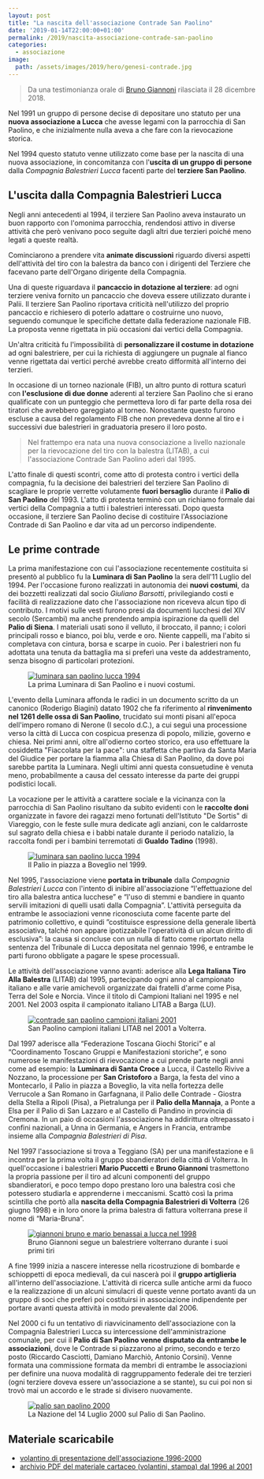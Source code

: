 ```yaml
---
layout: post
title: "La nascita dell'associazione Contrade San Paolino"
date: '2019-01-14T22:00:00+01:00'
permalink: /2019/nascita-associazione-contrade-san-paolino
categories:
  - associazione
image:
  path: /assets/images/2019/hero/genesi-contrade.jpg
---
```


> Da una testimonianza orale di [Bruno Giannoni](https://www.facebook.com/bruno.giannoni) rilasciata il 28 dicembre 2018.

Nel 1991 un gruppo di persone decise di depositare uno statuto per una **nuova
associazione a Lucca** che avesse legami con la parrocchia di San Paolino, e che
inizialmente nulla aveva a che fare con la rievocazione storica.

Nel 1994 questo statuto venne utilizzato come base per la nascita di una nuova
associazione, in concomitanza con l'**uscita di un gruppo di persone** dalla
*Compagnia Balestrieri Lucca* facenti parte del **terziere San Paolino**.

<!-- more -->

## L'uscita dalla Compagnia Balestrieri Lucca

Negli anni antecedenti al 1994, il terziere San Paolino aveva instaurato un buon
rapporto con l'omonima parrocchia, rendendosi attivo in diverse attività che
però venivano poco seguite dagli altri due terzieri poiché meno legati a queste
realtà.

Cominciarono a prendere vita **animate discussioni** riguardo diversi aspetti
dell'attività del tiro con la balestra da banco con i dirigenti del Terziere che
facevano parte dell'Organo dirigente della Compagnia.

Una di queste riguardava il **pancaccio in dotazione al terziere**: ad ogni
terziere veniva fornito un pancaccio che doveva essere utilizzato durante i
Palii. Il terziere San Paolino riportava criticità nell'utilizzo del proprio
pancaccio e richiesero di poterlo adattare o costruirne uno nuovo, seguendo
comunque le specifiche dettate dalla federazione nazionale FIB. La proposta
venne rigettata in più occasioni dai vertici della Compagnia.

Un'altra criticità fu l'impossibilità di **personalizzare il costume in
dotazione** ad ogni balestriere, per cui la richiesta di aggiungere un pugnale
al fianco venne rigettata dai vertici perché avrebbe creato difformità
all'interno dei terzieri.

In occasione di un torneo nazionale (FIB), un altro punto di rottura scaturì con
**l'esclusione di due donne** aderenti al terziere San Paolino che si erano
qualificate con un punteggio che permetteva loro di far parte della rosa dei
tiratori che avrebbero gareggiato al torneo. Nonostante questo furono escluse a
causa del regolamento FIB che non prevedeva donne al tiro e i successivi due
balestrieri in graduatoria presero il loro posto.

> Nel frattempo era nata una nuova consociazione a livello nazionale per la
> rievocazione del tiro con la balestra (LITAB), a cui l'associazione Contrade
> San Paolino aderì dal 1995.

L'atto finale di questi scontri, come atto di protesta contro i vertici della
compagnia, fu la decisione dei balestrieri del terziere San Paolino di scagliare
le proprie verrette volutamente **fuori bersaglio** durante il **Palio di San
Paolino** del 1993. L'atto di protesta terminò con un richiamo formale dai
vertici della Compagnia a tutti i balestrieri interessati. Dopo questa
occasione, il terziere San Paolino decise di costituire l'Associazione Contrade
di San Paolino e dar vita ad un percorso indipendente.

## Le prime contrade

La prima manifestazione con cui l'associazione recentemente costituita si
presentò al pubblico fu la **Luminara di San Paolino** la sera dell'11 Luglio
del 1994. Per l'occasione furono realizzati in autonomia dei **nuovi costumi**,
da dei bozzetti realizzati dal socio *Giuliano Barsotti*, privilegiando costi e
facilità di realizzazione dato che l'associazione non riceveva alcun tipo di
contributo. I motivi sulle vesti furono presi da documenti lucchesi del XIV
secolo (Sercambi) ma anche prendendo ampia ispirazione da quelli del **Palio di
Siena**. I materiali usati sono il velluto, il broccato, il panno; i colori
principali rosso e bianco, poi blu, verde e oro. Niente cappelli, ma l'abito si
completava con cintura, borsa e scarpe in cuoio. Per i balestrieri non fu
adottata una tenuta da battaglia ma si preferì una veste da addestramento, senza
bisogno di particolari protezioni.

<figure class="align-center">
  <a href="{{ '/assets/images/2019/giannoni-balestrieri-lucca/luminara-san-paolino-lucca1994.jpg' | absolute_url }}">
    <img src="{{ '/assets/images/2019/giannoni-balestrieri-lucca/luminara-san-paolino-lucca1994.jpg' | absolute_url }}" alt="luminara san paolino lucca 1994">
  </a>
  <figcaption>La prima Luminara di San Paolino e i nuovi costumi.</figcaption>
</figure>

L'evento della Luminara affonda le radici in un documento scritto da un canonico
(Roderigo Biagini) datato 1902 che fa riferimento al **rinvenimento nel 1261
delle ossa di San Paolino**, trucidato sui monti pisani all'epoca dell'impero
romano di Nerone (I secolo d.C.), a cui seguì una processione verso la città di
Lucca con cospicua presenza di popolo, milizie, governo e chiesa. Nei primi
anni, oltre all'odierno corteo storico, era uso effettuare la cosiddetta
"Fiaccolata per la pace": una staffetta che partiva da Santa Maria del Giudice
per portare la fiamma alla Chiesa di San Paolino, da dove poi sarebbe partita la
Luminara. Negli ultimi anni questa consuetudine è venuta meno, probabilmente a
causa del cessato interesse da parte dei gruppi podistici locali.

La vocazione per le attività a carattere sociale e la vicinanza con la
parrocchia di San Paolino risultano da subito evidenti con le **raccolte doni**
organizzate in favore dei ragazzi meno fortunati dell'Istituto "De Sortis" di
Viareggio, con le feste sulle mura dedicate agli anziani, con le caldarroste sul
sagrato della chiesa e i babbi natale durante il periodo natalizio, la raccolta
fondi per i bambini terremotati di **Gualdo Tadino** (1998).

<figure class="align-center">
  <a href="{{ '/assets/images/2019/giannoni-balestrieri-lucca/boveglio-1999.jpg' | absolute_url }}">
    <img src="{{ '/assets/images/2019/giannoni-balestrieri-lucca/boveglio-1999.jpg' | absolute_url }}" alt="luminara san paolino lucca 1994">
  </a>
  <figcaption>Il Palio in piazza a Boveglio nel 1999.</figcaption>
</figure>

Nel 1995, l'associazione viene **portata in tribunale** dalla *Compagnia
Balestrieri Lucca* con l'intento di inibire all'associazione “l'effettuazione
del tiro alla balestra antica lucchese” e “l'uso di stemmi e bandiere in quanto
servili imitazioni di quelli usati dalla Compagnia”. L'attività perseguita da
entrambe le associazioni venne riconosciuta come facente parte del patrimonio
collettivo, e quindi ”costituisce espressione della generale libertà
associativa, talché non appare ipotizzabile l'operatività di un alcun diritto di
esclusiva”: la causa si concluse con un nulla di fatto come riportato nella
sentenza del Tribunale di Lucca depositata nel gennaio 1996, e entrambe le parti
furono obbligate a pagare le spese processuali.

Le attività dell'associazione vanno avanti: aderisce alla **Lega Italiana Tiro
Alla Balestra** (LITAB) dal 1995, partecipando ogni anno al campionato italiano
e alle varie amichevoli organizzate dai fratelli d'arme come Pisa, Terra del
Sole e Norcia. Vince il titolo di Campioni Italiani nel 1995 e nel 2001. Nel
2003 ospita il campionato italiano LITAB a Barga (LU).

<figure class="align-center">
  <a href="{{ '/assets/images/2019/giannoni-balestrieri-lucca/lucca-campione-campionato-volterra-2001.jpg' | absolute_url }}">
    <img src="{{ '/assets/images/2019/giannoni-balestrieri-lucca/lucca-campione-campionato-volterra-2001.jpg' | absolute_url }}" alt="contrade san paolino campioni italiani 2001">
  </a>
  <figcaption>San Paolino campioni italiani LITAB nel 2001 a Volterra.</figcaption>
</figure>

Dal 1997 aderisce alla “Federazione Toscana Giochi Storici” e al “Coordinamento
Toscano Gruppi e Manifestazioni storiche”, e sono numerose le manifestazioni di
rievocazione a cui prende parte negli anni come ad esempio: la **Luminara di
Santa Croce** a Lucca, il Castello Rivive a Nozzano, la processione per **San
Cristoforo** a Barga, la festa del vino a Montecarlo, il Palio in piazza a
Boveglio, la vita nella fortezza delle Verrucole a San Romano in Garfagnana, il
Palio delle Contrade - Giostra della Stella a Ripoli (Pisa), a Pietralunga per
il **Palio della Mannaja**, a Ponte a Elsa per il Palio di San Lazzaro e al
Castello di Pandino in provincia di Cremona. In un paio di occasioni
l'associazione ha addirittura oltrepassato i confini nazionali, a Unna in
Germania, e Angers in Francia, entrambe insieme alla *Compagnia Balestrieri di
Pisa*.

Nel 1997 l'associazione si trova a Teggiano (SA) per una manifestazione e lì
incontra per la prima volta il gruppo sbandieratori della città di Volterra. In
quell'occasione i balestrieri **Mario Puccetti** e **Bruno Giannoni**
trasmettono la propria passione per il tiro ad alcuni componenti del gruppo
sbandieratori, e poco tempo dopo prestano loro una balestra così che potessero
studiarla e apprenderne i meccanismi. Scattò così la prima scintilla che portò
alla **nascita della Compagnia Balestrieri di Volterra** (26 giugno 1998) e in
loro onore la prima balestra di fattura volterrana prese il nome di
“Maria-Bruna”.

<figure class="align-center">
  <a href="{{ '/assets/images/2019/giannoni-balestrieri-lucca/giannoni-benassai-1998.jpg' | absolute_url }}">
    <img src="{{ '/assets/images/2019/giannoni-balestrieri-lucca/giannoni-benassai-1998.jpg' | absolute_url }}" alt="giannoni bruno e mario benassai a lucca nel 1998">
  </a>
  <figcaption>Bruno Giannoni segue un balestriere volterrano durante i suoi primi tiri</figcaption>
</figure>

A fine 1999 inizia a nascere interesse nella ricostruzione di bombarde e
schioppetti di epoca medievali, da cui nascerà poi il **gruppo artiglieria**
all'interno dell'associazione. L'attività di ricerca sulle antiche armi da fuoco
e la realizzazione di un alcuni simulacri di queste venne portato avanti da un
gruppo di soci che preferì poi costituirsi in associazione indipendente per
portare avanti questa attività in modo prevalente dal 2006.

Nel 2000 ci fu un tentativo di riavvicinamento dell'associazione con la
Compagnia Balestrieri Lucca su intercessione dell'amministrazione comunale, per
cui il **Palio di San Paolino venne disputato da entrambe le associazioni**,
dove le Contrade si piazzarono al primo, secondo e terzo posto (Riccardo
Casciotti, Damiano Marchiò, Antonio Corsini). Venne formata una commissione
formata da membri di entrambe le associazioni per definire una nuova modalità di
raggruppamento federale dei tre terzieri (ogni terziere doveva essere
un'associazione a se stante), su cui poi non si trovò mai un accordo e le strade
si divisero nuovamente.

<figure class="align-center">
  <a href="{{ '/assets/images/2019/giannoni-balestrieri-lucca/nazione-palio-san-paolino-2000.jpg' | absolute_url }}">
    <img src="{{ '/assets/images/2019/giannoni-balestrieri-lucca/nazione-palio-san-paolino-2000.jpg' | absolute_url }}" alt="palio san paolino 2000">
  </a>
  <figcaption>La Nazione del 14 Luglio 2000 sul Palio di San Paolino.</figcaption>
</figure>

## Materiale scaricabile

* [volantino di presentazione dell'associazione 1996-2000](https://drive.google.com/file/d/137nGOzgnS1nSlT5NYKsiw8Ug3vvvQy-_/view?usp=sharing)
* [archivio PDF del materiale cartaceo (volantini, stampa) dal 1996 al 2001](https://drive.google.com/file/d/1udoHWHxZP1_2kdyEDA78VSEX2YP1wPzy/view?usp=sharing)
